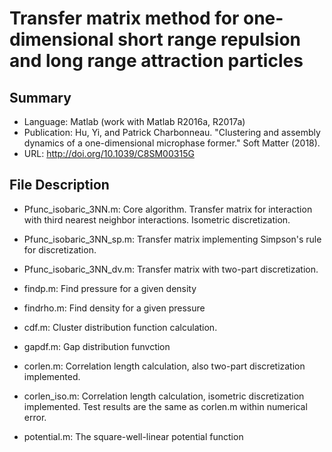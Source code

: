 # Transfer matrix method for one-dimensional short range repulsion and long range attraction particles

## Summary

- Language: Matlab (work with Matlab R2016a, R2017a)
- Publication: Hu, Yi, and Patrick Charbonneau. "Clustering and assembly dynamics of a one-dimensional microphase former." Soft Matter (2018). 
- URL: http://doi.org/10.1039/C8SM00315G


## File Description

- Pfunc_isobaric_3NN.m: Core algorithm. Transfer matrix for interaction with third nearest neighbor interactions. Isometric discretization.

- Pfunc_isobaric_3NN_sp.m: Transfer matrix implementing Simpson's rule for 
discretization.

- Pfunc_isobaric_3NN_dv.m: Transfer matrix with two-part discretization.

- findp.m: Find pressure for a given density

- findrho.m: Find density for a given pressure

- cdf.m: Cluster distribution function calculation.

- gapdf.m: Gap distribution funvction

- corlen.m: Correlation length calculation, also two-part discretization implemented.

- corlen_iso.m: Correlation length calculation, isometric discretization 
implemented. Test results are the same as corlen.m within numerical error.

- potential.m: The square-well-linear potential function